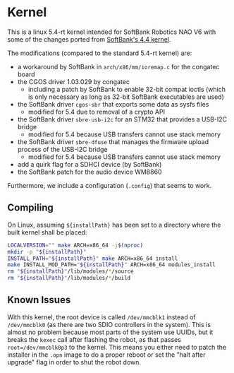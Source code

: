 # Kernel

This is a linux 5.4-rt kernel intended for SoftBank Robotics NAO V6 with some of the changes ported from [SoftBank's 4.4 kernel](https://github.com/aldebaran/linux-aldebaran/tree/sbr/v4.4.86-rt99-baytrail).

The modifications (compared to the standard 5.4-rt kernel) are:
- a workaround by SoftBank in `arch/x86/mm/ioremap.c` for the congatec board
- the CGOS driver 1.03.029 by congatec
  - including a patch by SoftBank to enable 32-bit compat ioctls (which is only necessary as long as 32-bit SoftBank executables are used)
- the SoftBank driver `cgos-sbr` that exports some data as sysfs files
  - modified for 5.4 due to removal of a crypto API
- the SoftBank driver `sbre-usb-i2c` for an STM32 that provides a USB-I2C bridge
  - modified for 5.4 because USB transfers cannot use stack memory
- the SoftBank driver `sbre-dfuse` that manages the firmware upload process of the USB-I2C bridge
  - modified for 5.4 because USB transfers cannot use stack memory
- add a quirk flag for a SDHCI device (by SoftBank)
- the SoftBank patch for the audio device WM8860

Furthermore, we include a configuration (`.config`) that seems to work.

## Compiling

On Linux, assuming `${installPath}` has been set to a directory where the built kernel shall be placed:

```bash
LOCALVERSION="" make ARCH=x86_64 -j$(nproc)
mkdir -p "${installPath}"
INSTALL_PATH="${installPath}" make ARCH=x86_64 install
make INSTALL_MOD_PATH="${installPath}" ARCH=x86_64 modules_install
rm "${installPath}"/lib/modules/*/source
rm "${installPath}"/lib/modules/*/build
```

## Known Issues

With this kernel, the root device is called `/dev/mmcblk1` instead of `/dev/mmcblk0` (as there are two SDIO controllers in the system). This is almost no problem because most parts of the system use UUIDs, but it breaks the `kexec` call after flashing the robot, as that passes `root=/dev/mmcblk0p3` to the kernel. This means you either need to patch the installer in the `.opn` image to do a proper reboot or set the "halt after upgrade" flag in order to shut the robot down.
